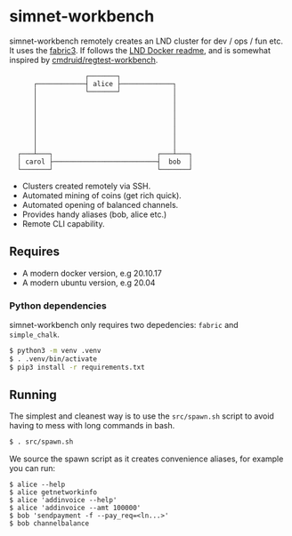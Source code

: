 # simnet-workbench

simnet-workbench remotely creates an LND cluster for dev / ops / fun etc. It uses the [fabric3](https://www.fabfile.org/installing.html). If follows the [LND Docker readme](https://github.com/lightningnetwork/lnd/blob/master/docker/README.md), and is somewhat inspired by [cmdruid/regtest-workbench](https://github.com/cmdruid/regtest-workbench).

```
                   ┌───────┐
      ┌────────────┤ alice ├─────────────┐
      │            └───────┘             │
      │                                  │
      │                                  │
      │                                  │
      │                                  │
      │                                  │
      │                                  │
      │                                  │
  ┌───┴───┐                          ┌───┴───┐
  │ carol ├──────────────────────────┤  bob  │
  └───────┘                          └───────┘
```


- Clusters created remotely via SSH.
- Automated mining of coins (get rich quick).
- Automated opening of balanced channels.
- Provides handy aliases (bob, alice etc.)
- Remote CLI capability.

## Requires

- A modern docker version, e.g 20.10.17
- A modern ubuntu version, e.g 20.04

### Python dependencies

simnet-workbench only requires two depedencies: `fabric` and `simple_chalk`.

```bash
$ python3 -m venv .venv
$ . .venv/bin/activate
$ pip3 install -r requirements.txt
```

## Running

The simplest and cleanest way is to use the `src/spawn.sh` script to avoid having to mess with long commands in bash.

```bash
$ . src/spawn.sh
```

We source the spawn script as it creates convenience aliases, for example you can run:

```
$ alice --help
$ alice getnetworkinfo
$ alice 'addinvoice --help'
$ alice 'addinvoice --amt 100000'
$ bob 'sendpayment -f --pay_req=<ln...>'
$ bob channelbalance
```

